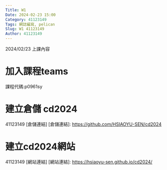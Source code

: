 ```yaml
---
Title: W1
Date: 2024-02-23 15:00
Category: 41123149
Tags: 網誌編寫, pelican
Slug: W1 41123149
Author: 41123149
---
```


2024/02/23 上課內容

<!-- PELICAN_END_SUMMARY -->

# 加入課程teams
課程代碼:p0961sy
# 建立倉儲 cd2024
41123149 [倉儲連結]
[倉儲連結]: https://github.com/HSIAOYU-SEN/cd2024
# 建立cd2024網站
41123149 [網站連結]
[網站連結]: https://hsiaoyu-sen.github.io/cd2024/